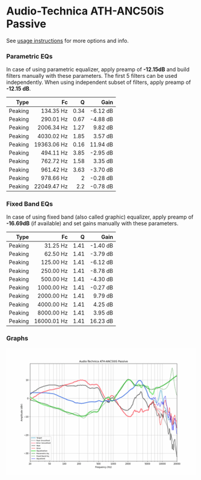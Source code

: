 # Audio-Technica ATH-ANC50iS Passive
See [usage instructions](https://github.com/jaakkopasanen/AutoEq#usage) for more options and info.

### Parametric EQs
In case of using parametric equalizer, apply preamp of **-12.15dB** and build filters manually
with these parameters. The first 5 filters can be used independently.
When using independent subset of filters, apply preamp of **-12.15 dB**.

| Type    | Fc          |    Q | Gain     |
|--------:|------------:|-----:|---------:|
| Peaking | 134.35 Hz   | 0.34 | -6.12 dB |
| Peaking | 290.01 Hz   | 0.67 | -4.88 dB |
| Peaking | 2006.34 Hz  | 1.27 | 9.82 dB  |
| Peaking | 4030.02 Hz  | 1.85 | 3.57 dB  |
| Peaking | 19363.06 Hz | 0.16 | 11.94 dB |
| Peaking | 494.11 Hz   | 3.85 | -2.95 dB |
| Peaking | 762.72 Hz   | 1.58 | 3.35 dB  |
| Peaking | 961.42 Hz   | 3.63 | -3.70 dB |
| Peaking | 978.66 Hz   | 2    | -0.28 dB |
| Peaking | 22049.47 Hz | 2.2  | -0.78 dB |

### Fixed Band EQs
In case of using fixed band (also called graphic) equalizer, apply preamp of **-16.69dB**
(if available) and set gains manually with these parameters.

| Type    | Fc          |    Q | Gain     |
|--------:|------------:|-----:|---------:|
| Peaking | 31.25 Hz    | 1.41 | -1.40 dB |
| Peaking | 62.50 Hz    | 1.41 | -3.79 dB |
| Peaking | 125.00 Hz   | 1.41 | -6.12 dB |
| Peaking | 250.00 Hz   | 1.41 | -8.78 dB |
| Peaking | 500.00 Hz   | 1.41 | -4.30 dB |
| Peaking | 1000.00 Hz  | 1.41 | -0.27 dB |
| Peaking | 2000.00 Hz  | 1.41 | 9.79 dB  |
| Peaking | 4000.00 Hz  | 1.41 | 4.25 dB  |
| Peaking | 8000.00 Hz  | 1.41 | 3.95 dB  |
| Peaking | 16000.01 Hz | 1.41 | 16.23 dB |

### Graphs
![](./Audio-Technica%20ATH-ANC50iS%20Passive.png)